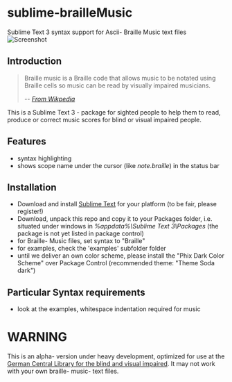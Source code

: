 # sublime-brailleMusic
Sublime Text 3 syntax support for Ascii- Braille Music text files
![Screenshot](http://martinmueller.space/assets/images/sublime-brailleMusic.png)
## Introduction
> Braille music is a Braille code that allows music to be notated using Braille cells so music can be read by visually impaired musicians. 
> 
> -- <cite>[From Wikpedia](https://en.wikipedia.org/wiki/Braille_music)</cite>

This is a Sublime Text 3 - package for sighted people to help them to read, produce or correct music scores for blind
or visual impaired people.

## Features
- syntax highlighting
- shows scope name under the cursor (like *note.braille*) in the status bar


## Installation
- Download and install [Sublime Text](https://www.sublimetext.com/3) for your platform (to be fair, please register!)
- Download, unpack this repo and copy it to your Packages folder, i.e. situated under windows in *%appdata%\Sublime Text 3\Packages*
(the package is not yet listed in package control)
- for Braille- Music files, set syntax to "Braille"
- for examples, check the 'examples' subfolder folder
- until we deliver an own color scheme, please install the "Phix Dark Color Scheme" over Package Control (recommended theme: "Theme Soda dark")
## Particular Syntax requirements
- look at the examples, whitespace indentation required for music

# WARNING
This is an alpha- version under heavy development, optimized for use at the [German Central Library for the blind and visual impaired](http://dzb.de).
It may not work with your own braille- music- text files.

